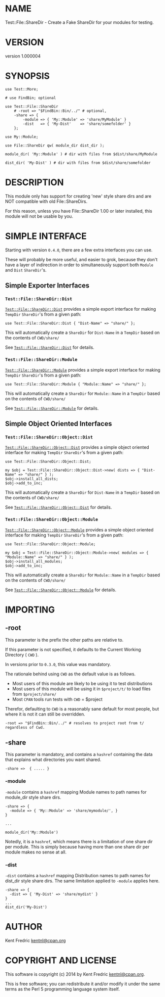 # NAME

Test::File::ShareDir - Create a Fake ShareDir for your modules for testing.

# VERSION

version 1.000004

# SYNOPSIS

    use Test::More;

    # use FindBin; optional

    use Test::File::ShareDir
        # -root => "$FindBin::Bin/../" # optional,
        -share => {
            -module => { 'My::Module' => 'share/MyModule' }
            -dist   => { 'My-Dist'    => 'share/somefolder' }
        };

    use My::Module;

    use File::ShareDir qw( module_dir dist_dir );

    module_dir( 'My::Module' ) # dir with files from $dist/share/MyModule

    dist_dir( 'My-Dist' ) # dir with files from $dist/share/somefolder

# DESCRIPTION

This module only has support for creating 'new' style share dirs and are NOT compatible with old File::ShareDirs.

For this reason, unless you have File::ShareDir 1.00 or later installed, this module will not be usable by you.

# SIMPLE INTERFACE

Starting with version `0.4.0`, there are a few extra interfaces you can use.

These will probably be more useful, and easier to grok, because they don't have a layer of
indirection in order to simultaneously support both `Module` and `Dist` `ShareDir`'s.

## Simple Exporter Interfaces

### `Test::File::ShareDir::Dist`

[`Test::File::ShareDir::Dist`](https://metacpan.org/pod/Test::File::ShareDir::Dist) provides a simple export interface
for making `TempDir` `ShareDir`'s from a given path:

    use Test::File::ShareDir::Dist { "Dist-Name" => "share/" };

This will automatically create a `ShareDir` for `Dist-Name` in a `TempDir` based on the contents of `CWD/share/`

See [`Test::File::ShareDir::Dist`](https://metacpan.org/pod/Test::File::ShareDir::Dist) for details.

### `Test::File::ShareDir::Module`

[`Test::File::ShareDir::Module`](https://metacpan.org/pod/Test::File::ShareDir::Module) provides a simple export interface
for making `TempDir` `ShareDir`'s from a given path:

    use Test::File::ShareDir::Module { "Module::Name" => "share/" };

This will automatically create a `ShareDir` for `Module::Name` in a `TempDir` based on the contents of `CWD/share/`

See [`Test::File::ShareDir::Module`](https://metacpan.org/pod/Test::File::ShareDir::Module) for details.

## Simple Object Oriented Interfaces

### `Test::File::ShareDir::Object::Dist`

[`Test::File::ShareDir::Object::Dist`](https://metacpan.org/pod/Test::File::ShareDir::Object::Dist) provides a simple object oriented interface for
making `TempDir` `ShareDir`'s from a given path:

    use Test::File::ShareDir::Object::Dist;

    my $obj = Test::File::ShareDir::Object::Dist->new( dists => { "Dist-Name" => "share/" } );
    $obj->install_all_dists;
    $obj->add_to_inc;

This will automatically create a `ShareDir` for `Dist-Name` in a `TempDir` based on the contents of `CWD/share/`

See [`Test::File::ShareDir::Object::Dist`](https://metacpan.org/pod/Test::File::ShareDir::Object::Dist) for details.

### `Test::File::ShareDir::Object::Module`

[`Test::File::ShareDir::Object::Module`](https://metacpan.org/pod/Test::File::ShareDir::Object::Module) provides a simple object oriented interface
for making `TempDir` `ShareDir`'s from a given path:

    use Test::File::ShareDir::Object::Module;

    my $obj = Test::File::ShareDir::Object::Module->new( modules => { "Module::Name" => "share/" } );
    $obj->install_all_modules;
    $obj->add_to_inc;

This will automatically create a `ShareDir` for `Module::Name` in a `TempDir` based on the contents of `CWD/share/`

See [`Test::File::ShareDir::Object::Module`](https://metacpan.org/pod/Test::File::ShareDir::Object::Module) for details.

# IMPORTING

## -root

This parameter is the prefix the other paths are relative to.

If this parameter is not specified, it defaults to the Current Working Directory ( `CWD` ).

In versions prior to `0.3.0`, this value was mandatory.

The rationale behind using `CWD` as the default value is as follows.

- Most users of this module are likely to be using it to test distributions
- Most users of this module will be using it in `$project/t/` to load files from `$project/share/`
- Most `CPAN` tools run tests with `CWD` = $project

Therefor, defaulting to `CWD` is a reasonably sane default for most people, but where it is not it can
still be overridden.

    -root => "$FindBin::Bin/../" # resolves to project root from t/ regardless of Cwd.

## -share

This parameter is mandatory, and contains a `hashref` containing the data that explains what directories you want shared.

    -share =>  { ..... }

### -module

`-module` contains a `hashref` mapping Module names to path names for module\_dir style share dirs.

    -share => {
      -module => { 'My::Module' => 'share/mymodule/', }
    }

    ...

    module_dir('My::Module')

Notedly, it is a `hashref`, which means there is a limitation of one share dir per module. This is simply because having more
than one share dir per module makes no sense at all.

### -dist

`-dist` contains a `hashref` mapping Distribution names to path names for dist\_dir style share dirs. The same limitation
applied to `-module` applies here.

    -share => {
      -dist => { 'My-Dist' => 'share/mydist' }
    }
    ...
    dist_dir('My-Dist')

# AUTHOR

Kent Fredric <kentnl@cpan.org>

# COPYRIGHT AND LICENSE

This software is copyright (c) 2014 by Kent Fredric <kentnl@cpan.org>.

This is free software; you can redistribute it and/or modify it under
the same terms as the Perl 5 programming language system itself.
